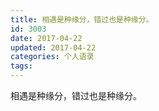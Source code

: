 ```yaml
---
title: 相遇是种缘分，错过也是种缘分。
id: 3003
date: 2017-04-22
updated: 2017-04-22
categories: 个人语录
tags:
---
```


相遇是种缘分，错过也是种缘分。
